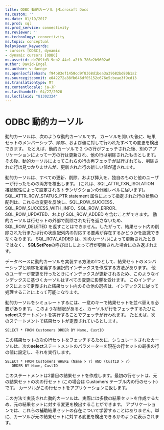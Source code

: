 ```yaml
---
title: ODBC 動的カーソル |Microsoft Docs
ms.custom: ''
ms.date: 01/19/2017
ms.prod: sql
ms.prod_service: connectivity
ms.reviewer: ''
ms.technology: connectivity
ms.topic: conceptual
helpviewer_keywords:
- cursors [ODBC], dynamic
- dynamic cursors [ODBC]
ms.assetid: de709fd3-9eb2-44e1-a2f0-786e2b9602a6
author: David-Engel
ms.author: v-daenge
ms.openlocfilehash: f94b83ef1458cd9f8368d1bea3a39682bd80b1a2
ms.sourcegitcommit: e042272a38fb646df05152c676e5cbeae3f9cd13
ms.translationtype: MT
ms.contentlocale: ja-JP
ms.lasthandoff: 04/27/2020
ms.locfileid: "81302324"
---
```

# <a name="odbc-dynamic-cursors"></a>ODBC 動的カーソル
動的カーソルは、次のような動的カーソルです。 カーソルを開いた後に、結果セットのメンバーシップ、順序、および値に対して行われたすべての変更を検出できます。 たとえば、動的カーソルで 2 つの行がフェッチされた後、別のアプリケーションによって一方の行は更新され、他の行は削除されたものとします。 その後、動的カーソルによってこれらの行の再フェッチが試行されても、削除された行は見つかりませんが、更新された行の新しい値が返されます。  
  
 動的カーソルは、すべての更新、削除、および挿入を、独自のものと他のユーザーが行ったものの両方を検出します。 (これは、SQL_ATTR_TXN_ISOLATION 接続属性によって設定されるトランザクションの分離レベルに従います)。SQL_ATTR_ROW_STATUS_PTR statement 属性によって指定された行の状態の配列は、これらの変更を反映し、SQL_ROW_SUCCESS、SQL_ROW_SUCCESS_WITH_INFO、SQL_ROW_ERROR、SQL_ROW_UPDATED、および SQL_ROW_ADDED を含むことができます。 動的カーソルは行セットの外部で削除された行を返さないため、SQL_ROW_DELETED を返すことはできません。したがって、結果セット内の削除された行または行の状態配列内の対応する要素が存在するかどうかを認識できなくなります。 SQL_ROW_ADDED は、別のカーソルによって更新されたときではなく、 **SQLSetPos**の呼び出しによって行が更新された場合にのみ返されます。  
  
 データベースに動的カーソルを実装する方法の1つとして、結果セットのメンバーシップと順序を定義する選択的インデックスを作成する方法があります。 他のユーザーが変更を行ったときにインデックスが更新されるため、このようなインデックスに基づくカーソルはすべての変更に影響を受けます。 このインデックスによって定義された結果セット内のその他の選択は、インデックスに従って処理することによって可能になります。  
  
 動的カーソルをシミュレートするには、一意のキーで結果セットを並べ替える必要があります。 このような制限があると、カーソルが行をフェッチするたびに**select**ステートメントを実行することでフェッチが行われます。 たとえば、次のステートメントで結果セットが定義されているとします。  
  
```  
SELECT * FROM Customers ORDER BY Name, CustID  
```  
  
 この結果セットの次の行セットをフェッチするために、シミュレートされたカーソルは、次の**select**ステートメントのパラメーターを現在の行セットの最後の行の値に設定し、それを実行します。  
  
```  
SELECT * FROM Customers WHERE (Name > ?) AND (CustID > ?)  
   ORDER BY Name, CustID  
```  
  
 このステートメントは2番目の結果セットを作成します。最初の行セットは、元の結果セットの次の行セット (この場合は Customers テーブル内の行のセット) です。 カーソルがこの行セットをアプリケーションに返します。  
  
 この方法で実装された動的カーソルは、実際には多数の結果セットを作成するため、元の結果セットに対する変更を検出することができます。 アプリケーションでは、これらの補助結果セットの存在について学習することはありません。単に、カーソルが元の結果セットに対する変更を検出できるかのように表示されます。
